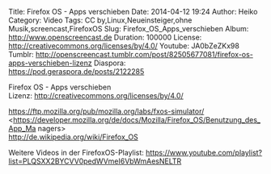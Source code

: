 Title: Firefox OS - Apps verschieben
Date: 2014-04-12 19:24
Author: Heiko
Category: Video
Tags: CC by,Linux,Neueinsteiger,ohne Musik,screencast,FirefoxOS
Slug: Firefox_OS_Apps_verschieben
Album: http://www.openscreencast.de
Duration: 100000
License: http://creativecommons.org/licenses/by/4.0/
Youtube: JA0bZeZKx98
Tumblr: http://openscreencast.tumblr.com/post/82505677081/firefox-os-apps-verschieben-lizenz
Diaspora: https://pod.geraspora.de/posts/2122285

Firefox OS - Apps verschieben  
Lizenz: <http://creativecommons.org/licenses/by/4.0/>  
  
<https://ftp.mozilla.org/pub/mozilla.org/labs/fxos-simulator/>  
<https://developer.mozilla.org/de/docs/Mozilla/Firefox_OS/Benutzung_des_App_Ma
nagers>  
<http://de.wikipedia.org/wiki/Firefox_OS>  
  
Weitere Videos in der FirefoxOS-Playlist:
<https://www.youtube.com/playlist?list=PLQSXX2BYCVV0pedWVmeI6VbWmAesNELTR>  
  

